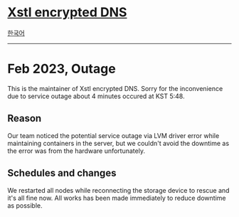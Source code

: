 # [Xstl encrypted DNS](/)

[한국어](/202302-outage.ko.md)

---

# Feb 2023, Outage

This is the maintainer of Xstl encrypted DNS.
Sorry for the inconvenience due to service outage about 4 minutes occured at KST 5:48.

## Reason

Our team noticed the potential service outage via LVM driver error while maintaining containers in the server, but we couldn't avoid the downtime as the error was from the hardware unfortunately.

## Schedules and changes

We restarted all nodes while reconnecting the storage device to rescue and it's all fine now.
All works has been made immediately to reduce downtime as possible.
